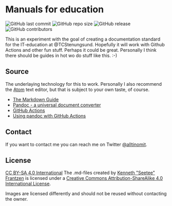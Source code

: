 # Manuals for education

![GitHub last commit](https://img.shields.io/github/last-commit/seetee/manual)
![GitHub repo size](https://img.shields.io/github/repo-size/seetee/manual)
![GitHub release](https://img.shields.io/github/v/release/seetee/manual)
![GitHub contributors](https://img.shields.io/github/contributors/seetee/manual)


This is an experiment with the goal of creating a documentation standard for the IT-education at @TCStenungsund. Hopefully it will work with Github Actions and other fun stuff. Perhaps it could be great. Personally I think there should be guides in hot wo do stuff like this. :-)

## Source

The underlaying technology for this to work. Personally I also recommend the [Atom](https://atom.io/) text editor, but that is subject to your own taste, of course.

* [The Markdown Guide](https://www.markdownguide.org/)
* [Pandoc - a universal document converter](https://pandoc.org/)
* [GitHub Actions](https://github.com/features/actions)
* [Using pandoc with GitHub Actions](https://github.com/pandoc/pandoc-action-example)

## Contact

If you want to contact me you can reach me on Twitter [@alltinomit](https://twitter.com/alltinomit).

## License

[CC BY-SA 4.0 International](https://i.creativecommons.org/l/by-sa/4.0/88x31.png)
  The .md-files created by [Kenneth "Seetee" Frantzen](https://github.com/seetee/manual) is licensed under a [Creative Commons Attribution-ShareAlike 4.0 International License](http://creativecommons.org/licenses/by-sa/4.0/).

Images are licensed differently and should not be reused without contacting the owner.
